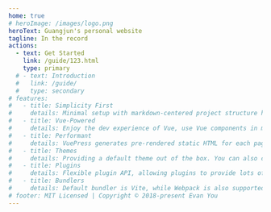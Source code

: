 ```yaml
---
home: true
# heroImage: /images/logo.png 
heroText: Guangjun's personal website
tagline: In the record 
actions:
  - text: Get Started
    link: /guide/123.html
    type: primary
  # - text: Introduction
  #   link: /guide/
  #   type: secondary
# features:
#   - title: Simplicity First
#     details: Minimal setup with markdown-centered project structure helps you focus on writing.
#   - title: Vue-Powered
#     details: Enjoy the dev experience of Vue, use Vue components in markdown, and develop custom themes with Vue.
#   - title: Performant
#     details: VuePress generates pre-rendered static HTML for each page, and runs as an SPA once a page is loaded.
#   - title: Themes
#     details: Providing a default theme out of the box. You can also choose a community theme or create your own one.
#   - title: Plugins
#     details: Flexible plugin API, allowing plugins to provide lots of plug-and-play features for your site.
#   - title: Bundlers
#     details: Default bundler is Vite, while Webpack is also supported. Choose the one you like!
# footer: MIT Licensed | Copyright © 2018-present Evan You
---
```



<!-- --- 
home: true 
# heroImage: /images/logo.png 
heroText: Guangjun's personal website
tagline: In the record 
actionText: 快速上手→
actionLink: /README.md
# features: 
# - title: 简洁至上 
#   details: 以 Markdown 为中心的项目结构，以最少的配置帮助你专注于写作
# - title: Vue驱动 
#   details: 享受 Vue + webpack 的开发体验，在 Markdown 中使用 Vue 组件，同时可以使用 Vue 来开发自定义主题。 
# - title: 高性能 
#   details: VuePress 为每个页面预渲染生成静态的 HTML，同时在页面被加载的时候，将作为 SPA 运行。 
# footer: 前端投资小达人的个人博客 
---
 -->

